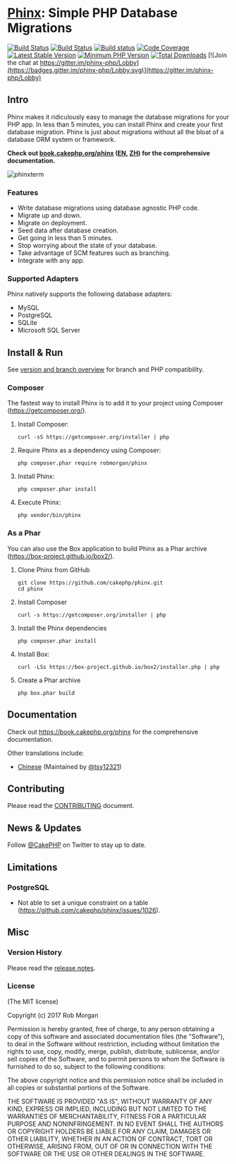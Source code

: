 # [Phinx](https://phinx.org): Simple PHP Database Migrations

[![Build Status](https://github.com/cakephp/phinx/workflows/Phinx%20CI/badge.svg?branch=master&event=push)](https://github.com/cakephp/phinx/actions?query=workflow%3A%22Phinx+CI%22+branch%3Amaster+event%3Apush)
[![Build Status](https://img.shields.io/travis/com/cakephp/phinx?style=flat-square)](https://travis-ci.com/cakephp/phinx)
[![Build status](https://ci.appveyor.com/api/projects/status/9vag4892hfq6effr)](https://ci.appveyor.com/project/robmorgan/phinx)
[![Code Coverage](https://img.shields.io/coveralls/cakephp/phinx/master.svg?style=flat-square)](https://coveralls.io/r/cakephp/phinx?branch=master)
[![Latest Stable Version](https://poser.pugx.org/robmorgan/phinx/version.png)](https://packagist.org/packages/robmorgan/phinx)
[![Minimum PHP Version](https://img.shields.io/badge/php-%3E%3D%207.2-8892BF.svg)](https://php.net/)
[![Total Downloads](https://poser.pugx.org/robmorgan/phinx/d/total.png)](https://packagist.org/packages/robmorgan/phinx)
[![Join the chat at https://gitter.im/phinx-php/Lobby](https://badges.gitter.im/phinx-php/Lobby.svg)](https://gitter.im/phinx-php/Lobby)

## Intro

Phinx makes it ridiculously easy to manage the database migrations for your PHP app. In less than 5 minutes, you can install Phinx and create your first database migration. Phinx is just about migrations without all the bloat of a database ORM system or framework.

**Check out [book.cakephp.org/phinx](https://book.cakephp.org/phinx) ([EN](https://book.cakephp.org/phinx), [ZH](https://tsy12321.gitbooks.io/phinx-doc/)) for the comprehensive documentation.**

![phinxterm](https://cloud.githubusercontent.com/assets/178939/3887559/e6b5e524-21f2-11e4-8256-0ba6040725fc.gif)

### Features

* Write database migrations using database agnostic PHP code.
* Migrate up and down.
* Migrate on deployment.
* Seed data after database creation.
* Get going in less than 5 minutes.
* Stop worrying about the state of your database.
* Take advantage of SCM features such as branching.
* Integrate with any app.

### Supported Adapters

Phinx natively supports the following database adapters:

* MySQL
* PostgreSQL
* SQLite
* Microsoft SQL Server

## Install & Run

See [version and branch overview](https://github.com/cakephp/phinx/wiki#version-and-branch-overview) for branch and PHP compatibility.

### Composer

The fastest way to install Phinx is to add it to your project using Composer (https://getcomposer.org/).

1. Install Composer:

    ```
    curl -sS https://getcomposer.org/installer | php
    ```

1. Require Phinx as a dependency using Composer:

    ```
    php composer.phar require robmorgan/phinx
    ```

1. Install Phinx:

    ```
    php composer.phar install
    ```

1. Execute Phinx:

    ```
    php vendor/bin/phinx
    ```

### As a Phar

You can also use the Box application to build Phinx as a Phar archive (https://box-project.github.io/box2/).

1. Clone Phinx from GitHub

    ```
    git clone https://github.com/cakephp/phinx.git
    cd phinx
    ```

1. Install Composer

    ```
    curl -s https://getcomposer.org/installer | php
    ```

1. Install the Phinx dependencies

    ```
    php composer.phar install
    ```

1. Install Box:

    ```
    curl -LSs https://box-project.github.io/box2/installer.php | php
    ```

1. Create a Phar archive

    ```
    php box.phar build
    ```

## Documentation

Check out https://book.cakephp.org/phinx for the comprehensive documentation.

Other translations include:

 * [Chinese](https://tsy12321.gitbooks.io/phinx-doc/) (Maintained by [@tsy12321](https://github.com/tsy12321/phinx-doc))

## Contributing

Please read the [CONTRIBUTING](CONTRIBUTING.md) document.

## News & Updates

Follow [@CakePHP](https://twitter.com/cakephp) on Twitter to stay up to date.

## Limitations

### PostgreSQL

- Not able to set a unique constraint on a table (<https://github.com/cakephp/phinx/issues/1026>).


## Misc

### Version History

Please read the [release notes](https://github.com/cakephp/phinx/releases).

### License

(The MIT license)

Copyright (c) 2017 Rob Morgan

Permission is hereby granted, free of charge, to any person obtaining a copy of this software and associated documentation files (the "Software"), to deal in the Software without restriction, including without limitation the rights to use, copy, modify, merge, publish, distribute, sublicense, and/or sell copies of the Software, and to permit persons to whom the Software is furnished to do so, subject to the following conditions:

The above copyright notice and this permission notice shall be included in all copies or substantial portions of the Software.

THE SOFTWARE IS PROVIDED "AS IS", WITHOUT WARRANTY OF ANY KIND, EXPRESS OR IMPLIED, INCLUDING BUT NOT LIMITED TO THE WARRANTIES OF MERCHANTABILITY, FITNESS FOR A PARTICULAR PURPOSE AND NONINFRINGEMENT. IN NO EVENT SHALL THE AUTHORS OR COPYRIGHT HOLDERS BE LIABLE FOR ANY CLAIM, DAMAGES OR OTHER LIABILITY, WHETHER IN AN ACTION OF CONTRACT, TORT OR OTHERWISE, ARISING FROM, OUT OF OR IN CONNECTION WITH THE SOFTWARE OR THE USE OR OTHER DEALINGS IN THE SOFTWARE.
